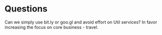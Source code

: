# Questions
Can we simply use bit.ly or goo.gl and avoid effort on Util services? In favor increasing the focus on core business - travel.
